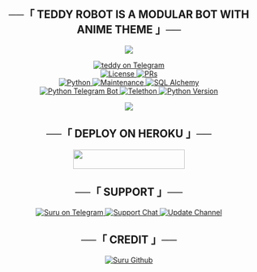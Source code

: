 <h2 align="center">
    ──「 TEDDY ROBOT IS A MODULAR BOT WITH ANIME THEME 」──
</h2>

<p align="center">
  <img src="https://telegra.ph/file/409f1e6c7e44e7023fe26.jpg">
</p>

<p align="center">
<a href="https://t.me/TeddyxRobot_bot"> <img src="https://github.com/SuruXmanager/Teddybot/blob/siesta/SiestaRobot/resources/siesta-robot.svg" alt="teddy on Telegram" /> </a></br>
<a href="https://github.com/SuruXmanager/Teddybot/blob/master/LICENSE"> <img src="https://img.shields.io/badge/License-GPLv3-blueviolet?style=for-the-badge" alt="License" /> </a>
<a href="https://makeapullrequest.com"> <img src="https://img.shields.io/badge/PRs-Welcome-yellow?style=for-the-badge" alt="PRs" /></a></br>
<a href="https://www.python.org/"> <img src="https://img.shields.io/badge/Made%20With-Python-orange?style=for-the-badge&logo=python" alt="Python" /> </a>
<a href="https://GitHub.com/SuruXmanager/Teddybot"> <img src="https://img.shields.io/badge/Maintained-No-lightgrey?style=for-the-badge" alt="Maintenance" /> </a>
<a href="https://docs.sqlalchemy.org/en/14/"> <img src="https://img.shields.io/badge/SQL%20Alchemy-1.4.29-green?style=for-the-badge" alt="SQL Alchemy" /> </a><br>
<a href="https://python-telegram-bot.org"> <img src="https://img.shields.io/badge/PTB-13.10-white?style=for-the-badge&logo=github" alt="Python Telegram Bot" /> </a>
<a href="https://docs.telethon.dev"> <img src="https://img.shields.io/badge/Telethon-1.23.0-red?style=for-the-badge&logo=github" alt="Telethon" /> </a>
<a href="https://docs.python.org"> <img src="https://img.shields.io/badge/Python-3.10.1-purple?style=for-the-badge&logo=python" alt="Python Version" /> </a>
</p>

<p align="center">
  <img src="https://telegra.ph/file/3931976db775cf0955241.jpg">
</p>

<h2 align="center">
    ──「 DEPLOY ON HEROKU 」──
</h2>

<p align="center"><a href="https://heroku.com/deploy?template=https://github.com/selfishx/Teddybot"> <img src="https://img.shields.io/badge/Deploy%20To%20Heroku-purple?style=for-the-badge&logo=heroku" width="220" height="38.45"/></a></p>


<h2 align="center">
    ──「 SUPPORT 」──
</h2>

<p align="center">
<a href="https://t.me/sweetttu_1"> <img src="https://img.shields.io/badge/Suru-User-green?style=for-the-badge&logo=telegram" alt="Suru on Telegram" /> </a>
<a href="https://t.me/XO_XPAM"> <img src="https://img.shields.io/badge/Support-Chat-green?style=for-the-badge&logo=telegram" alt="Support Chat" /> </a>
<a href="https://t.me/XO_XPAM"> <img src="https://img.shields.io/badge/Update-Channel-green?style=for-the-badge&logo=telegram" alt="Update Channel" /> </a>
</p>

<h2 align="center">
    ──「 CREDIT 」──
</h2>

<p align="center">
<a href="https://github.com/SuruXmanager"> <img src="https://img.shields.io/badge/Suru-Github-magenta?style=for-the-badge&logo=github" alt="Suru Github" /> </a>
</p>

